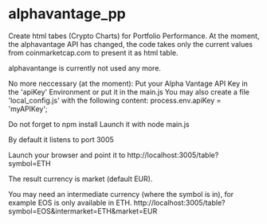 # alphavantage_pp
Create html tabes (Crypto Charts) for Portfolio Performance.
At the moment, the alphavantage API has changed, the code takes only the current values from 
coinmarketcap.com to present it as html table.

alphavantange is currently not used any more.

No more neccessary (at the moment):
Put your Alpha Vantage API Key in the 'apiKey' Environment or put it in the main.js
You may also create a file 'local_config.js' with the following content: process.env.apiKey = 'myAPIKey';

Do not forget to npm install
Launch it with node main.js

By default it listens to port 3005

Launch your browser and point it to 
http://localhost:3005/table?symbol=ETH

The result currency is market (default EUR).

You may need an intermediate currency (where the symbol is in), for example EOS is only available in ETH.
http://localhost:3005/table?symbol=EOS&intermarket=ETH&market=EUR

